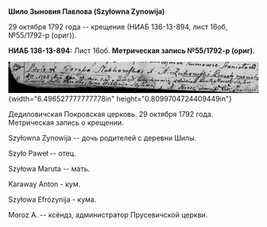 **Шило Зыновия Павлова (Szyłowna Zynowija)**

29 октября 1792 года -- крещение (НИАБ 136-13-894, лист 16об, №55/1792-р
(ориг)).

**НИАБ 136-13-894:** Лист 16об. **Метрическая запись №55/1792-р
(ориг).**

![](./media/f887751cafa4e7b79f3cef30a76a51feea646963.png){width="6.496527777777778in"
height="0.8099704724409449in"}

Дедиловичская Покровская церковь. 29 октября 1792 года. Метрическая
запись о крещении.

Szyłowna Zynowija -- дочь родителей с деревни Шилы.

Szyło Paweł -- отец.

Szyłowa Maruta -- мать.

Karaway Anton - кум.

Szyłowa Efrózynija - кума.

Moroz A. -- ксёндз, администратор Прусевичской церкви.
